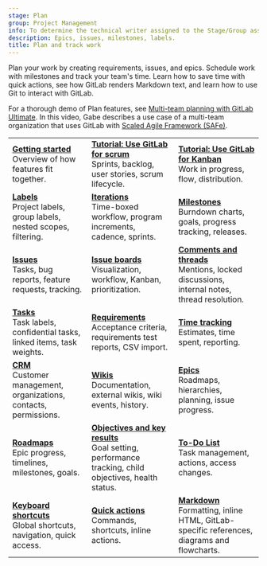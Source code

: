 ```yaml
---
stage: Plan
group: Project Management
info: To determine the technical writer assigned to the Stage/Group associated with this page, see https://handbook.gitlab.com/handbook/product/ux/technical-writing/#assignments
description: Epics, issues, milestones, labels.
title: Plan and track work
---
```


Plan your work by creating requirements, issues, and epics. Schedule work
with milestones and track your team's time. Learn how to save time with
quick actions, see how GitLab renders Markdown text, and learn how to
use Git to interact with GitLab.

<!-- vale gitlab_base.Spelling = NO -->

<i class="fa fa-youtube-play youtube" aria-hidden="true"></i>
For a thorough demo of Plan features, see
[Multi-team planning with GitLab Ultimate](https://www.youtube.com/watch?v=KmASFwSap7c).
In this video, Gabe describes a use case of a multi-team organization that uses GitLab
with [Scaled Agile Framework (SAFe)](https://handbook.gitlab.com/handbook/marketing/brand-and-product-marketing/product-and-solution-marketing/demo/executive-demo/#scaled-agile-framework-safe).

<!-- vale gitlab_base.Spelling = YES -->

| | | |
|--|--|--|
| [**Getting started**](../user/get_started/get_started_planning_work.md)<br>Overview of how features fit together. | [**Tutorial: Use GitLab for scrum**](../tutorials/scrum_events/_index.md)<br>Sprints, backlog, user stories, scrum lifecycle. | [**Tutorial: Use GitLab for Kanban**](../tutorials/kanban/_index.md)<br>Work in progress, flow, distribution. |
| [**Labels**](../user/project/labels.md)<br>Project labels, group labels, nested scopes, filtering. | [**Iterations**](../user/group/iterations/_index.md)<br>Time-boxed workflow, program increments, cadence, sprints. | [**Milestones**](../user/project/milestones/_index.md)<br>Burndown charts, goals, progress tracking, releases. |
| [**Issues**](../user/project/issues/_index.md)<br>Tasks, bug reports, feature requests, tracking. | [**Issue boards**](../user/project/issue_board.md)<br>Visualization, workflow, Kanban, prioritization. | [**Comments and threads**](../user/discussions/_index.md)<br> Mentions, locked discussions, internal notes, thread resolution. |
| [**Tasks**](../user/tasks.md)<br>Task labels, confidential tasks, linked items, task weights. | [**Requirements**](../user/project/requirements/_index.md)<br>Acceptance criteria, requirements test reports, CSV import. | [**Time tracking**](../user/project/time_tracking.md)<br>Estimates, time spent, reporting. |
| [**CRM**](../user/crm/_index.md)<br>Customer management, organizations, contacts, permissions. | [**Wikis**](../user/project/wiki/_index.md)<br>Documentation, external wikis, wiki events, history. | [**Epics**](../user/group/epics/_index.md)<br>Roadmaps, hierarchies, planning, issue progress. |
| [**Roadmaps**](../user/group/roadmap/_index.md)<br>Epic progress, timelines, milestones, goals. | [**Objectives and key results**](../user/okrs.md)<br>Goal setting, performance tracking, child objectives, health status. | [**To-Do List**](../user/todos.md)<br>Task management, actions, access changes. |
| [**Keyboard shortcuts**](../user/shortcuts.md)<br>Global shortcuts, navigation, quick access. | [**Quick actions**](../user/project/quick_actions.md)<br>Commands, shortcuts, inline actions. | [**Markdown**](../user/markdown.md)<br>Formatting, inline HTML, GitLab-specific references, diagrams and flowcharts. |
